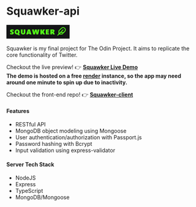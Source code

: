 # Squawker-api
![logo](./public/squawker-logo.png)

Squawker is my final project for The Odin Project. It aims to replicate the core functionality of Twitter.

Checkout the live preview! 👉 **[Squawker Live Demo](https://99slayer.github.io/squawker-client)**\
**The demo is hosted on a free [render](https://render.com/) instance, so the app may need around one minute to spin up due to inactivity.**

Checkout the front-end repo! 👉 **[Squawker-client](https://github.com/99slayer/squawker-client)**

#### Features
- RESTful API
- MongoDB object modeling using Mongoose
- User authentication/authorization with Passport.js
- Password hashing with Bcrypt
- Input validation using express-validator

#### Server Tech Stack
- NodeJS
- Express
- TypeScript
- MongoDB/Mongoose
